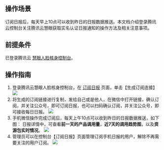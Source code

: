 ## 操作场景
订阅日报后，每天早上10点可以收到昨日的日报数据推送。本文档介绍登录腾讯云控制台关注腾讯云慧眼获取实名认证日报通知的操作方法及相关注意事项。

## 前提条件
已登录腾讯云 [慧眼人脸核身控制台](https://console.cloud.tencent.com/faceid)。

## 操作指南
1. 登录腾讯云慧眼人脸核身控制台，在 [订阅日报](https://console.cloud.tencent.com/faceid/daily) 页面，单击【生成订阅连接】
![](https://main.qcloudimg.com/raw/7bbcb6bbfcc5e66b1f1cfd23c205adfb.png)
2. 将生成的订阅链接进行复制，发给自己或是他人，在微信中打开链接，确认订阅，并关注公众号，即可订阅日报，也可以扫码确认订阅，并关注公众号，即可接收每日日报。
 ![](https://main.qcloudimg.com/raw/d7b57606fc223e1dec8e8f2db1458460.png)
3. 手机微信操作完成订阅后，每天上午10点可以收到昨日的日报数据推送，如下图：
日报详情中，可查看**前一天的产品调用量**，**近7天的调用趋势图**，以及**资源包实时情况**。
![](https://main.qcloudimg.com/raw/1b7c56a7279d4fb7ceae577dac61cd7f.png)
4. 管理员可以在控制台【订阅日报】页面管理订阅手机日报的用户，解除不再需要关注的用户订阅。
 ![](https://main.qcloudimg.com/raw/a3451e7777ed2619cf4721d10ea422f3.png)


